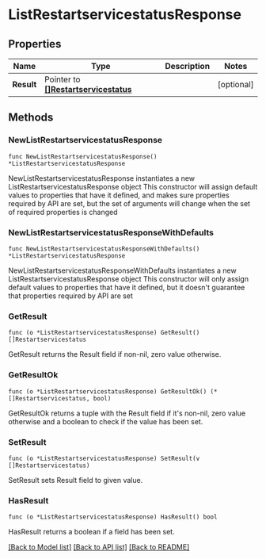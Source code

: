 # ListRestartservicestatusResponse

## Properties

Name | Type | Description | Notes
------------ | ------------- | ------------- | -------------
**Result** | Pointer to [**[]Restartservicestatus**](Restartservicestatus.md) |  | [optional] 

## Methods

### NewListRestartservicestatusResponse

`func NewListRestartservicestatusResponse() *ListRestartservicestatusResponse`

NewListRestartservicestatusResponse instantiates a new ListRestartservicestatusResponse object
This constructor will assign default values to properties that have it defined,
and makes sure properties required by API are set, but the set of arguments
will change when the set of required properties is changed

### NewListRestartservicestatusResponseWithDefaults

`func NewListRestartservicestatusResponseWithDefaults() *ListRestartservicestatusResponse`

NewListRestartservicestatusResponseWithDefaults instantiates a new ListRestartservicestatusResponse object
This constructor will only assign default values to properties that have it defined,
but it doesn't guarantee that properties required by API are set

### GetResult

`func (o *ListRestartservicestatusResponse) GetResult() []Restartservicestatus`

GetResult returns the Result field if non-nil, zero value otherwise.

### GetResultOk

`func (o *ListRestartservicestatusResponse) GetResultOk() (*[]Restartservicestatus, bool)`

GetResultOk returns a tuple with the Result field if it's non-nil, zero value otherwise
and a boolean to check if the value has been set.

### SetResult

`func (o *ListRestartservicestatusResponse) SetResult(v []Restartservicestatus)`

SetResult sets Result field to given value.

### HasResult

`func (o *ListRestartservicestatusResponse) HasResult() bool`

HasResult returns a boolean if a field has been set.


[[Back to Model list]](../README.md#documentation-for-models) [[Back to API list]](../README.md#documentation-for-api-endpoints) [[Back to README]](../README.md)


